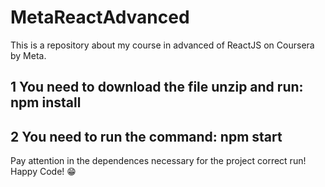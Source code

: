 # MetaReactAdvanced
This is a repository about my course in advanced of ReactJS on Coursera by Meta.
## 1 You need to download the file unzip and run:  npm install
## 2 You need to run the command: npm start
Pay attention in the dependences necessary for the project correct run!
Happy Code! 😁
